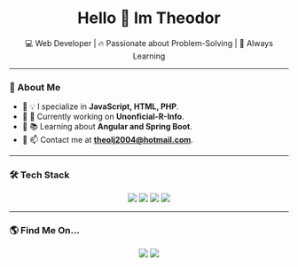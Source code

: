 <h1 align="center">Hello 👋 Im Theodor</h1>

<p align="center">
💻 Web Developer | 🔥 Passionate about Problem-Solving | 🎯 Always Learning
</p>

---
### 📜 About Me  
- 🔹 💡 I specialize in **JavaScript, HTML, PHP**.  
- 🔹 🚀 Currently working on **Unonficial-R-Info**.  
- 🔹 📚 Learning about **Angular and Spring Boot**.  
- 🔹 📫 Contact me at **theolj2004@hotmail.com**.  

---

### 🛠️ Tech Stack  
<p align="center">
  <img src="https://img.shields.io/badge/-JavaScript-F7DF1E?style=flat&logo=javascript&logoColor=black">
  <img src="https://img.shields.io/badge/-HTML5-E34F26?style=flat&logo=html5&logoColor=white">
  <img src="https://img.shields.io/badge/-PHP-777BB4?style=flat&logo=php&logoColor=white">
  <img src="https://img.shields.io/badge/-Angular-DD0031?style=flat&logo=angular&logoColor=white">
</p>

---

### 🌎 Find Me On...  
<p align="center">
  <a href="https://www.linkedin.com/in/theo-herrera-molina-16b75b288/"><img src="https://img.shields.io/badge/-LinkedIn-blue?style=flat&logo=Linkedin&logoColor=white"></a>
  <a href="https://www.instagram.com/theodor_dev/?hl=es"><img src="https://img.shields.io/badge/-Instagram-E4405F?style=flat&logo=Instagram&logoColor=white"></a>
</p>

<!---
SomeTheodor/SomeTheodor is a ✨ special ✨ repository because its `README.md` (this file) appears on your GitHub profile.
You can click the Preview link to take a look at your changes.
--->
